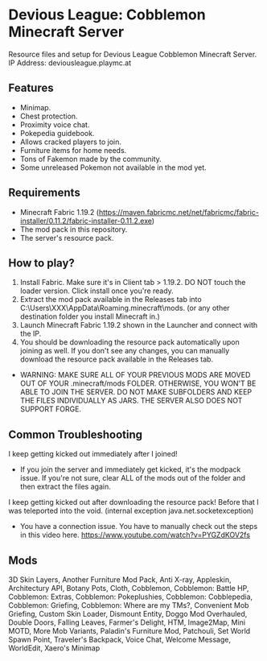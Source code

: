 # Devious League: Cobblemon Minecraft Server
Resource files and setup for Devious League Cobblemon Minecraft Server.
IP Address: deviousleague.playmc.at

## Features
- Minimap.
- Chest protection.
- Proximity voice chat.
- Pokepedia guidebook.
- Allows cracked players to join.
- Furniture items for home needs.
- Tons of Fakemon made by the community.
- Some unreleased Pokemon not available in the mod yet.

## Requirements
- Minecraft Fabric 1.19.2 (https://maven.fabricmc.net/net/fabricmc/fabric-installer/0.11.2/fabric-installer-0.11.2.exe)
- The mod pack in this repository.
- The server's resource pack.

## How to play?
1. Install Fabric. Make sure it's in Client tab > 1.19.2. DO NOT touch the loader version. Click install once you're ready.
2. Extract the mod pack available in the Releases tab into C:\Users\XXX\AppData\Roaming.minecraft\mods. (or any other destination folder you install Minecraft in.)
4. Launch Minecraft Fabric 1.19.2 shown in the Launcher and connect with the IP.
5. You should be downloading the resource pack automatically upon joining as well. If you don't see any changes, you can manually download the resource pack available in the Releases tab.
- WARNING: MAKE SURE ALL OF YOUR PREVIOUS MODS ARE MOVED OUT OF YOUR .minecraft/mods FOLDER. OTHERWISE, YOU WON'T BE ABLE TO JOIN THE SERVER. DO NOT MAKE SUBFOLDERS AND KEEP THE FILES INDIVIDUALLY AS JARS. THE SERVER ALSO DOES NOT SUPPORT FORGE.

## Common Troubleshooting
I keep getting kicked out immediately after I joined!
- If you join the server and immediately get kicked, it's the modpack issue. If you're not sure, clear ALL of the mods out of the folder and then extract the files again.

I keep getting kicked out after downloading the resource pack! Before that I was teleported into the void. (internal exception java.net.socketexception)
- You have a connection issue. You have to manually check out the steps in this video here. https://www.youtube.com/watch?v=PYGZdKOV2fs

## Mods
3D Skin Layers, Another Furniture Mod Pack, Anti X-ray, Appleskin, Architectury API, Botany Pots, Cloth, Cobblemon, Cobblemon: Battle HP, Cobblemon: Extras, Cobblemon: Pokeplushies, Cobblemon: Cobblepedia, Cobblemon: Griefing, Cobblemon: Where are my TMs?, Convenient Mob Griefing, Custom Skin Loader, Dismount Entity, Doggo Mod Overhauled, Double Doors, Falling Leaves, Farmer's Delight, HTM, Image2Map, Mini MOTD, More Mob Variants, Paladin's Furniture Mod, Patchouli, Set World Spawn Point, Traveler's Backpack, Voice Chat, Welcome Message, WorldEdit, Xaero's Minimap
